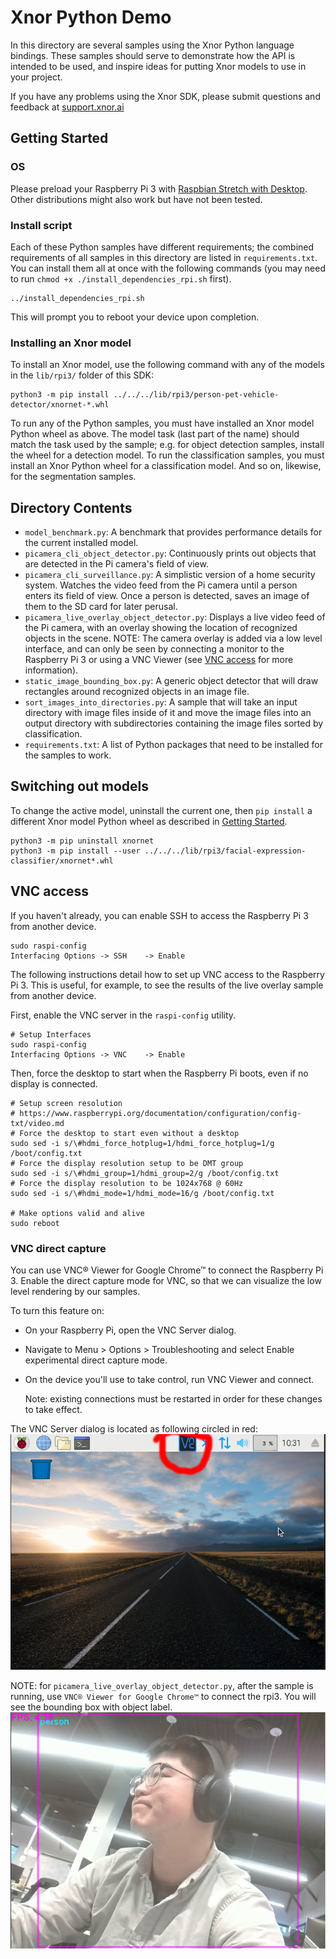 # Xnor Python Demo

In this directory are several samples using the Xnor Python language bindings.
These samples should serve to demonstrate how the API is intended to be used,
and inspire ideas for putting Xnor models to use in your project.

If you have any problems using the Xnor SDK, please submit questions and
feedback at [support.xnor.ai](https://support.xnor.ai)

## Getting Started

### OS
Please preload your Raspberry Pi 3 with [Raspbian Stretch with
Desktop](https://downloads.raspberrypi.org/raspbian_latest).  Other
distributions might also work but have not been tested.

### Install script

Each of these Python samples have different requirements; the combined
requirements of all samples in this directory are listed in `requirements.txt`.
You can install them all at once with the following commands (you may need to
run `chmod +x ./install_dependencies_rpi.sh` first).


    ../install_dependencies_rpi.sh

This will prompt you to reboot your device upon completion.

### Installing an Xnor model

To install an Xnor model, use the following command with any of the models in
the `lib/rpi3/` folder of this SDK:

    python3 -m pip install ../../../lib/rpi3/person-pet-vehicle-detector/xnornet-*.whl

To run any of the Python samples, you must have installed an Xnor model Python
wheel as above. The model task (last part of the name) should match the task
used by the sample; e.g. for object detection samples, install the wheel for a
detection model.  To run the classification samples, you must install an Xnor
Python wheel for a classification model. And so on, likewise, for the
segmentation samples.

## Directory Contents

 - `model_benchmark.py`: A benchmark that provides performance details for the
   current installed model.
 - `picamera_cli_object_detector.py`: Continuously prints out objects that are
   detected in the Pi camera's field of view.
 - `picamera_cli_surveillance.py`: A simplistic version of a home security
   system. Watches the video feed from the Pi camera until a person enters its
   field of view. Once a person is detected, saves an image of them to the SD
   card for later perusal.
 - `picamera_live_overlay_object_detector.py`: Displays a live video feed of the
   Pi camera, with an overlay showing the location of recognized objects in the
   scene.
   NOTE: The camera overlay is added via a low level interface, and can only
   be seen by connecting a monitor to the Raspberry Pi 3 or using a VNC Viewer
   (see [VNC access](#vnc-access) for more information).
 - `static_image_bounding_box.py`: A generic object detector that will draw
   rectangles around recognized objects in an image file.
 - `sort_images_into_directories.py`: A sample that will take an input
   directory with image files inside of it and move the image files into an
   output directory with subdirectories containing the image files sorted by
   classification.
 - `requirements.txt`: A list of Python packages that need to be installed for
   the samples to work.

## Switching out models

To change the active model, uninstall the current one, then `pip install` a
different Xnor model Python wheel as described in [Getting
Started](#getting-started).

    python3 -m pip uninstall xnornet
    python3 -m pip install --user ../../../lib/rpi3/facial-expression-classifier/xnornet*.whl

## VNC access

If you haven't already, you can enable SSH to access the Raspberry Pi 3 from
another device.

    sudo raspi-config
    Interfacing Options -> SSH    -> Enable

The following instructions detail how to set up VNC access to the Raspberry
Pi 3. This is useful, for example, to see the results of the live overlay sample
from another device.

First, enable the VNC server in the `raspi-config` utility.

    # Setup Interfaces
    sudo raspi-config
    Interfacing Options -> VNC    -> Enable

Then, force the desktop to start when the Raspberry Pi boots, even if no display
is connected.

    # Setup screen resolution
    # https://www.raspberrypi.org/documentation/configuration/config-txt/video.md
    # Force the desktop to start even without a desktop
    sudo sed -i s/\#hdmi_force_hotplug=1/hdmi_force_hotplug=1/g /boot/config.txt
    # Force the display resolution setup to be DMT group
    sudo sed -i s/\#hdmi_group=1/hdmi_group=2/g /boot/config.txt
    # Force the display resolution to be 1024x768 @ 60Hz
    sudo sed -i s/\#hdmi_mode=1/hdmi_mode=16/g /boot/config.txt

    # Make options valid and alive
    sudo reboot

### VNC direct capture

You can use VNC® Viewer for Google Chrome™ to connect the Raspberry Pi 3. Enable
the direct capture mode for VNC, so that we can visualize the low level
rendering by our samples.

To turn this feature on:

- On your Raspberry Pi, open the VNC Server dialog.

- Navigate to Menu > Options > Troubleshooting and select Enable experimental
  direct capture mode.

- On the device you'll use to take control, run VNC Viewer and connect.

  Note: existing connections must be restarted in order for these changes to
  take effect.

The VNC Server dialog is located as following circled in red:
![VNC Server dialog](README.vnc_server_dialog.png)

NOTE: for `picamera_live_overlay_object_detector.py`, after the sample is
running, use `VNC® Viewer for Google Chrome™` to connect the rpi3. You will see
the bounding box with object label.
![Frank Sample](README.sample.png)
